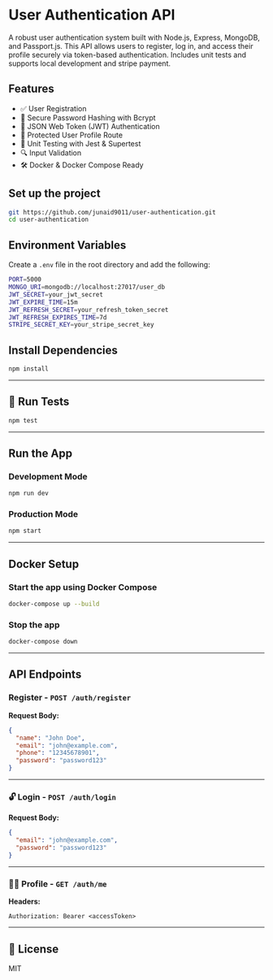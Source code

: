 # User Authentication API

A robust user authentication system built with Node.js, Express, MongoDB, and Passport.js. This API allows users to register, log in, and access their profile securely via token-based authentication. Includes unit tests and supports local development and stripe payment.

## Features

- ✅ User Registration
- 🔐 Secure Password Hashing with Bcrypt
- 🔑 JSON Web Token (JWT) Authentication
- 👤 Protected User Profile Route
- 🧪 Unit Testing with Jest & Supertest
- 🔍 Input Validation
- 🛠️ Docker & Docker Compose Ready


## Set up the project
```bash
git https://github.com/junaid9011/user-authentication.git
cd user-authentication 
```

## Environment Variables

Create a `.env` file in the root directory and add the following:

```bash
PORT=5000
MONGO_URI=mongodb://localhost:27017/user_db
JWT_SECRET=your_jwt_secret
JWT_EXPIRE_TIME=15m
JWT_REFRESH_SECRET=your_refresh_token_secret
JWT_REFRESH_EXPIRES_TIME=7d
STRIPE_SECRET_KEY=your_stripe_secret_key
```



## Install Dependencies

```bash
npm install
```

---

## 🧪 Run Tests

```bash
npm test
```

---

## Run the App

###  Development Mode

```bash
npm run dev
```

### Production Mode

```bash
npm start
```

---

## Docker Setup

### Start the app using Docker Compose

```bash
docker-compose up --build
```

### Stop the app

```bash
docker-compose down
```

---

## API Endpoints

### Register - `POST /auth/register`

**Request Body:**

```json
{
  "name": "John Doe",
  "email": "john@example.com",
  "phone": "12345678901",
  "password": "password123"
}
```

---

### 🔓 Login - `POST /auth/login`

**Request Body:**

```json
{
  "email": "john@example.com",
  "password": "password123"
}
```

---

### 🙍‍♂️ Profile - `GET /auth/me`

**Headers:**

```
Authorization: Bearer <accessToken>
```

---

## 📝 License

MIT



